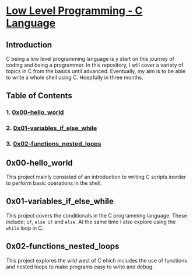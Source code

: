# <ins>Low Level Programming - C Language</ins>

## Introduction

C being a low level programming language is y start on this journey of coding and being a programmer. In this repository, I will cover a variety of topics in C from the basics until advanced. Eventually, my aim is to be able to write a whole shell using C. Hoepfully in three months. 

## Table of Contents

### 1. [0x00-hello_world](https://github.com/mwambajoakim/alx-low_level_programming/tree/master/0x00-hello_world)

### 2. [0x01-variables_if_else_while](https://github.com/mwambajoakim/alx-low_level_programming/tree/master/0x01-variables_if_else_while)

### 3. [0x02-functions_nested_loops](https://github.com/mwambajoakim/alx-low_level_programming/tree/master/0x02-functions_nested_loops)

## 0x00-hello_world
This project mainly consisted of an introduction to writing C scripts inorder to perform basic operations in the shell.

## 0x01-variables_if_else_while
This project covers the conditionals in the C programming language. These include; `if`, `else if` and `else`. At the same time I also explore using the `while` loop in C.

## 0x02-functions_nested_loops
This project explores the wild west of C ehich includes the use of functions and nested loops to make programs easy to write and debug.